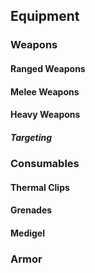 ## Equipment

### Weapons

#### Ranged Weapons

#### Melee Weapons

#### Heavy Weapons

##### Targeting

### Consumables

#### Thermal Clips

#### Grenades

#### Medigel

### Armor





